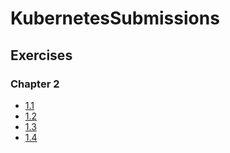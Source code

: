 # KubernetesSubmissions
## Exercises
### Chapter 2
- [1.1](https://github.com/Pramod-Kumar-G/KubernetesSubmissions/tree/1.1/log-output)
- [1.2](https://github.com/Pramod-Kumar-G/KubernetesSubmissions/tree/1.2/the_project)
- [1.3](https://github.com/Pramod-Kumar-G/KubernetesSubmissions/tree/1.3/log-output)
- [1.4](https://github.com/Pramod-Kumar-G/KubernetesSubmissions/tree/1.4/the_project)
